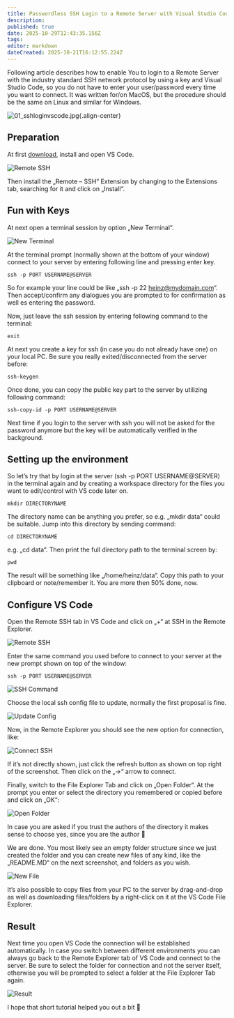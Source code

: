 ```yaml
---
title: Passwordless SSH Login to a Remote Server with Visual Studio Code
description: 
published: true
date: 2025-10-29T12:43:35.156Z
tags: 
editor: markdown
dateCreated: 2025-10-21T16:12:55.224Z
---
```


Following article describes how to enable You to login to a Remote Server with the industry standard SSH network protocol by using a key and Visual Studio Code, so you do not have to enter your user/password every time you want to connect. It was written for/on MacOS, but the procedure should be the same on Linux and similar for Windows.

![01_sshloginvscode.jpg](/assets/linux/ssh-copy-id/01_sshloginvscode.jpg){.align-center}

## Preparation

At first <a href="https://code.visualstudio.com/" target="_blank">download</a>, install and open VS Code.

![Remote SSH](/assets/linux/ssh-copy-id/02_grafik.png)

Then install the „Remote – SSH“ Extension by changing to the Extensions tab, searching for it and click on „Install“.

## Fun with Keys

At next open a terminal session by option „New Terminal“.

![New Terminal](/assets/linux/ssh-copy-id/03_grafik-1.png)

At the terminal prompt (normally shown at the bottom of your window) connect to your server 
by entering following line and pressing enter key.

```shell
ssh -p PORT USERNAME@SERVER
```

So for example your line could be like „ssh -p 22 heinz@mydomain.com“. 
Then accept/confirm any dialogues you are prompted to for confirmation as well es entering the password.

Now, just leave the ssh session by entering following command to the terminal:

```shell
exit 
```

At next you create a key for ssh (in case you do not already have one) on your local PC. 
Be sure you really exited/disconnected from the server before:

```shell
ssh-keygen
```

Once done, you can copy the public key part to the server by utilizing following command:

```shell
ssh-copy-id -p PORT USERNAME@SERVER
```

Next time if you login to the server with ssh you will not be asked for the password anymore 
but the key will be automatically verified in the background.

## Setting up the environment

So let’s try that by login at the server (ssh -p PORT USERNAME@SERVER) in the terminal again and by creating 
a workspace directory for the files you want to edit/control with VS code later on.

```shell
mkdir DIRECTORYNAME
```

The directory name can be anything you prefer, so e.g. „mkdir data“ could be suitable. 
Jump into this directory by sending command:

```shell
cd DIRECTORYNAME
```

e.g. „cd data“. Then print the full directory path to the terminal screen by:

```shell
pwd
```

The result will be something like „/home/heinz/data“. 
Copy this path to your clipboard or note/remember it. You are more then 50% done, now.

## Configure VS Code

Open the Remote SSH tab in VS Code and click on „+“ at SSH in the Remote Explorer.

![Remote SSH](/assets/linux/ssh-copy-id/04_grafik-2.png)

Enter the same command you used before to connect to your server at the new prompt shown on top of the window:

```shell
ssh -p PORT USERNAME@SERVER
```

![SSH Command](/assets/linux/ssh-copy-id/05_grafik-3.png)

Choose the local ssh config file to update, normally the first proposal is fine.

![Update Config](/assets/linux/ssh-copy-id/06_grafik-5.png)

Now, in the Remote Explorer you should see the new option for connection, like:

![Connect SSH](/assets/linux/ssh-copy-id/07_grafik-6.png)

If it’s not directly shown, just click the refresh button as shown on top right of the screenshot. 
Then click on the „->“ arrow to connect.

Finally, switch to the File Explorer Tab and click on „Open Folder“. 
At the prompt you enter or select the directory you remembered or copied before and click on „OK“:

![Open Folder](/assets/linux/ssh-copy-id/08_grafik-7.png)

In case you are asked if you trust the authors of the directory it makes sense to choose yes, since you are the author 🙂

We are done. You most likely see an empty folder structure since we just created the folder and you can 
create new files of any kind, like the „README.MD“ on the next screenshot, and folders as you wish.

![New File](/assets/linux/ssh-copy-id/09_Unbenannt.png)

It’s also possible to copy files from your PC to the server by drag-and-drop as well as downloading 
files/folders by a right-click on it at the VS Code File Explorer.

## Result

Next time you open VS Code the connection will be established automatically. 
In case you switch between different environments you can always go back to the Remote Explorer 
tab of VS Code and connect to the server. Be sure to select the folder for connection and not the server itself, 
otherwise you will be prompted to select a folder at the File Explorer Tab again.

![Result](/assets/linux/ssh-copy-id/10_grafik-8.png)

I hope that short tutorial helped you out a bit 🙂
